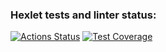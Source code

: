 ### Hexlet tests and linter status:
[![Actions Status](https://github.com/NIA450/frontend-project-44/actions/workflows/hexlet-check.yml/badge.svg)](https://github.com/NIA450/frontend-project-44/actions)
[![Test Coverage](https://api.codeclimate.com/v1/badges/df5e57312bf5c7eb1923/test_coverage)](https://codeclimate.com/github/NIA450/frontend-project-44/test_coverage)
